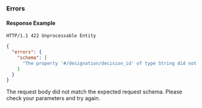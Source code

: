### Errors

#### Response Example

```
HTTP/1.1 422 Unprocessable Entity
```

```json
{
  "errors": {
    "schema": [
      "The property '#/designation/decision_id' of type String did not match the following type: integer"
    ]
  }
}
```

The request body did not match the expected request schema.  Please check your parameters and try again.
